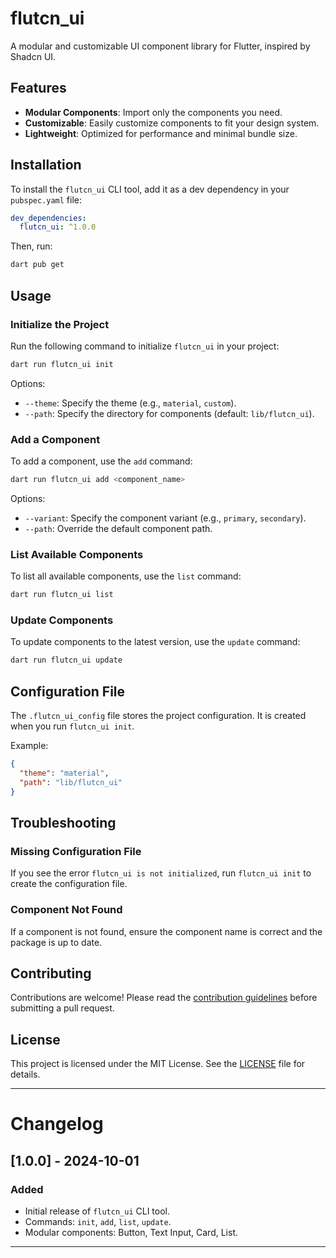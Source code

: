 # flutcn_ui

A modular and customizable UI component library for Flutter, inspired by Shadcn UI.

## Features

- **Modular Components**: Import only the components you need.
- **Customizable**: Easily customize components to fit your design system.
- **Lightweight**: Optimized for performance and minimal bundle size.

## Installation

To install the `flutcn_ui` CLI tool, add it as a dev dependency in your `pubspec.yaml` file:

```yaml
dev_dependencies:
  flutcn_ui: ^1.0.0
```

Then, run:

```bash
dart pub get
```

## Usage

### Initialize the Project

Run the following command to initialize `flutcn_ui` in your project:

```bash
dart run flutcn_ui init
```

Options:
- `--theme`: Specify the theme (e.g., `material`, `custom`).
- `--path`: Specify the directory for components (default: `lib/flutcn_ui`).

### Add a Component

To add a component, use the `add` command:

```bash
dart run flutcn_ui add <component_name>
```

Options:
- `--variant`: Specify the component variant (e.g., `primary`, `secondary`).
- `--path`: Override the default component path.

### List Available Components

To list all available components, use the `list` command:

```bash
dart run flutcn_ui list
```

### Update Components

To update components to the latest version, use the `update` command:

```bash
dart run flutcn_ui update
```

## Configuration File

The `.flutcn_ui_config` file stores the project configuration. It is created when you run `flutcn_ui init`.

Example:

```json
{
  "theme": "material",
  "path": "lib/flutcn_ui"
}
```

## Troubleshooting

### Missing Configuration File

If you see the error `flutcn_ui is not initialized`, run `flutcn_ui init` to create the configuration file.

### Component Not Found

If a component is not found, ensure the component name is correct and the package is up to date.

## Contributing

Contributions are welcome! Please read the [contribution guidelines](CONTRIBUTING.md) before submitting a pull request.

## License

This project is licensed under the MIT License. See the [LICENSE](LICENSE) file for details.

---

# Changelog

## [1.0.0] - 2024-10-01

### Added

- Initial release of `flutcn_ui` CLI tool.
- Commands: `init`, `add`, `list`, `update`.
- Modular components: Button, Text Input, Card, List.

---

